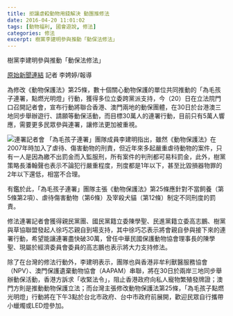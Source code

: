```yaml
---
title: 拒讓虐殺動物用錢解決 動團推修法 
date: 2016-04-20 11:01:02
tags: [動物福利, 國會遊說, 修法]
categories: 修法
excerpt: 樹黨李建明參與推動「動保法修法」
---
```

樹黨李建明參與推動「動保法修法」
<!-- more -->
[原始新聞連結](http://www.tanews.org.tw/info/10265)
記者 李娉婷/報導

為修改《動物保護法》第25條，數十個關心動物保護的單位共同推動的「為毛孩子連署，點燃光明燈」行動，獲得多位立委跨黨派支持，今（20）日在立法院門口召開記者會，宣布行動將聯合香港、澳門兩地的動保團體，在30日於台港澳三地同步舉辦遊行、請願等動保活動，而目標30萬人的連署行動，目前只有5萬人響應，需要更多民眾參與連署，讓修法更加被重視。

![連署記者會](./animals.jpg)
「為毛孩子連署」團隊成員李建明指出，雖然《動物保護法》在2007年時加入了虐待、傷害動物的刑責，但近年來多起嚴重虐待動物的案件，只有一人是因為繳不出罰金而入監服刑，所有案件的判刑都可易科罰金，此外，樹黨策略長潘翰聲也表示不論犯行嚴重程度，刑度都是1年以下，甚至比毀損器物罪的2年以下還低，相當不合理。

有鑑於此，「為毛孩子連署」團隊主張《動物保護法》第25條應針對不當飼養（第5條第2項）、虐待傷害動物（第6條）及宰殺犬貓（第12條）制定不同刑度的罰責。

修法連署記者會獲得親民黨團、國民黨籍立委陳學聖、民進黨籍立委高志鵬、樹黨與草協聯盟發起人徐巧芯親自到場支持，其中徐巧芯表示將會親自參與接下來的連署行動，希望能讓連署盡快破30萬，曾任中華民國保護動物協會理事長的陳學聖、現屬於經濟委員會委員的高志鵬也表示將大力支持修法。

除了在台灣的修法行動外，李建明表示，團隊也與香港非牟利獸醫服務協會（NPV）、澳門保護遺棄動物協會（AAPAM）串聯，將在30日於兩岸三地同步舉辦動保活動，香港方訴求「收緊法令」，阻止香港政府向私人寵物繁殖發牌證；澳門方則是推動動物保護立法；而台灣主張修改動物保護法第25條，「為毛孩子點燃光明燈」行動將在下午3點於台北市政府、台中市政府前展開，歡迎民眾自行攜帶小蠟燭或LED燈參加。
